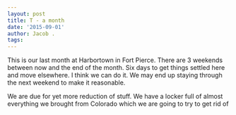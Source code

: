 ```yaml
---
layout: post
title: T - a month
date: '2015-09-01'
author: Jacob .
tags: 
---
```


This is our last month at Harbortown in Fort Pierce.  There are 3 weekends between now and the end of the month.  Six days to get things settled here and move elsewhere.  I think we can do it. We may end up staying through the next weekend to make it reasonable.

We are due for yet more reduction of stuff.  We have a locker full of almost everything we brought from Colorado which we are going to try to get rid of
